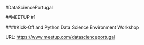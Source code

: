 #DataSciencePortugal

##MEETUP #1

####Kick-Off and Python Data Science Environment Workshop 

URL: https://www.meetup.com/datascienceportugal
